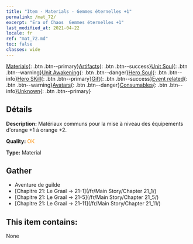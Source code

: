 ```yaml
---
title: "Item - Materials - Gemmes éternelles +1"
permalink: /mat_72/
excerpt: "Era of Chaos  Gemmes éternelles +1"
last_modified_at: 2021-04-22
locale: fr
ref: "mat_72.md"
toc: false
classes: wide
---
```

 [Materials](/ItemsFR/){: .btn .btn--primary}[Artifacts](/ItemsFR/Artifacts/){: .btn .btn--success}[Unit Soul](/ItemsFR/UnitSoul/){: .btn .btn--warning}[Unit Awakening](/ItemsFR/UnitAwakening/){: .btn .btn--danger}[Hero Soul](/ItemsFR/HeroSoul/){: .btn .btn--info}[Hero SKill](/ItemsFR/HeroSkill/){: .btn .btn--primary}[Gift](/ItemsFR/Gift/){: .btn .btn--success}[Event related](/ItemsFR/Events/){: .btn .btn--warning}[Avatars](/ItemsFR/Avatars/){: .btn .btn--danger}[Consumables](/ItemsFR/Consumables/){: .btn .btn--info}[Unknown](/ItemsFR/Unknown/){: .btn .btn--primary}

## Détails
 **Description:** Matériaux communs pour la mise à niveau des équipements d'orange +1 à orange +2.

 **Quality:** <span style="color: #FF8C00">OK</span>

 **Type:** Material

## Gather

*    Aventure de guilde 
*    [Chapitre 21: Le Graal -> 21-1](/fr/Main Story/Chapter 21_1/) 
*    [Chapitre 21: Le Graal -> 21-5](/fr/Main Story/Chapter 21_5/) 
*    [Chapitre 21: Le Graal -> 21-11](/fr/Main Story/Chapter 21_11/) 

## This item contains:

  None


